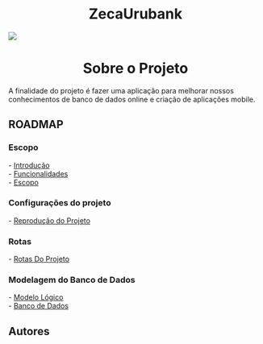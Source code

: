 <h1 align="center"> ZecaUrubank </h1>
<img src= "https://user-images.githubusercontent.com/38849091/195895427-9dd12d1a-99ef-4235-a438-8621d0f869c7.png" \>
<h1 align="center"> Sobre o Projeto </h1>
A finalidade do projeto é fazer uma aplicação para melhorar nossos conhecimentos de banco de dados online e criação de aplicações mobile.
<h2 align="start"> ROADMAP </h2>
<h3 align="start"> Escopo </h3>
-   <a href="https://github.com/Shueiz/ZecaUrubank/blob/main/Recursos/1-Escopo/1.Introducao.md"> Introdução </a> <br>
-   <a href="https://github.com/Shueiz/ZecaUrubank/blob/main/Recursos/1-Escopo/2.Funcionalidades.md"> Funcionalidades </a> <br>
-   <a href="https://github.com/Shueiz/ZecaUrubank/blob/main/Recursos/1-Escopo/3-Escopo.md"> Escopo </a>
<h3 align="start"> Configurações do projeto </h3>
-   <a href="https://github.com/Shueiz/ZecaUrubank/blob/main/Recursos/2-Configura%C3%A7%C3%B5es%20do%20Projeto/1.O%20que%20fazer.md"> Reprodução do Projeto </a>
<h3 align="start"> Rotas </h3>
-   <a href="https://github.com/Shueiz/ZecaUrubank/blob/main/Recursos/3-Rotas/1.Principais%20Rotas.md"> Rotas Do Projeto </a>
<h3 align="start"> Modelagem do Banco de Dados </h3>
-   <a href="https://github.com/Shueiz/ZecaUrubank/blob/main/Recursos/4-Modelagem/1.ModeloLogico.md"> Modelo Lógico </a> <br>
-   <a href="https://github.com/Shueiz/ZecaUrubank/blob/main/Recursos/4-Modelagem/2.BancoDados.md"> Banco de Dados </a>
<h2 align="start"> Autores </h2>

